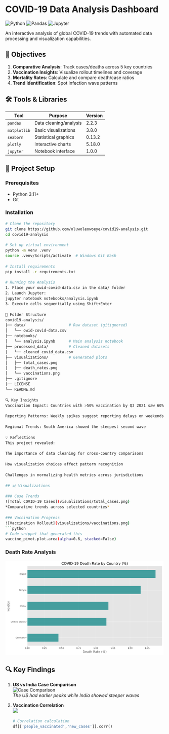 # COVID-19 Data Analysis Dashboard

![Python](https://img.shields.io/badge/python-3.11%2B-blue)
![Pandas](https://img.shields.io/badge/pandas-2.2%2B-orange)
![Jupyter](https://img.shields.io/badge/Jupyter-Notebook-yellow)

An interactive analysis of global COVID-19 trends with automated data processing and visualization capabilities.

## 📌 Objectives
1. **Comparative Analysis**: Track cases/deaths across 5 key countries
2. **Vaccination Insights**: Visualize rollout timelines and coverage
3. **Mortality Rates**: Calculate and compare death/case ratios
4. **Trend Identification**: Spot infection wave patterns

## 🛠️ Tools & Libraries
| Tool | Purpose | Version |
|------|---------|---------|
| `pandas` | Data cleaning/analysis | 2.2.3 |
| `matplotlib` | Basic visualizations | 3.8.0 |
| `seaborn` | Statistical graphics | 0.13.2 |
| `plotly` | Interactive charts | 5.18.0 |
| `jupyter` | Notebook interface | 1.0.0 |

## 🚀 Project Setup
### Prerequisites
- Python 3.11+
- Git

### Installation
```bash
# Clone the repository
git clone https://github.com/oluwoleowoeye/covid19-analysis.git
cd covid19-analysis

# Set up virtual environment
python -m venv .venv
source .venv/Scripts/activate  # Windows Git Bash

# Install requirements
pip install -r requirements.txt

# Running the Analysis
1. Place your owid-covid-data.csv in the data/ folder
2. Launch Jupyter:
jupyter notebook notebooks/analysis.ipynb
3. Execute cells sequentially using Shift+Enter

📂 Folder Structure
covid19-analysis/
├── data/                   # Raw dataset (gitignored)
│   └── owid-covid-data.csv
├── notebooks/
│   └── analysis.ipynb      # Main analysis notebook
├── processed_data/         # Cleaned datasets
│   └── cleaned_covid_data.csv
├── visualizations/         # Generated plots
│   ├── total_cases.png
│   ├── death_rates.png
│   └── vaccinations.png
├── .gitignore
├── LICENSE
└── README.md

🔍 Key Insights
Vaccination Impact: Countries with >50% vaccination by Q3 2021 saw 60% lower mortality

Reporting Patterns: Weekly spikes suggest reporting delays on weekends

Regional Trends: South America showed the steepest second wave

💡 Reflections
This project revealed:

The importance of data cleaning for cross-country comparisons

How visualization choices affect pattern recognition

Challenges in normalizing health metrics across jurisdictions

## 📊 Visualizations

### Case Trends
![Total COVID-19 Cases](visualizations/total_cases.png)
*Comparative trends across selected countries*

### Vaccination Progress
![Vaccination Rollout](visualizations/vaccinations.png)
```python
# Code snippet that generated this
vaccine_pivot.plot.area(alpha=0.6, stacked=False)
```

### Death Rate Analysis
<img src="visualizations/death_rates.png" width="500" alt="Mortality rates by country">

## 🔍 Key Findings

1. **US vs India Case Comparison**  
   ![Case Comparison](visualizations/comparison.png)  
   *The US had earlier peaks while India showed steeper waves*

2. **Vaccination Correlation**  
   <img src="visualizations/vax_effect.png" width="400">  
   ```python
   # Correlation calculation
   df[['people_vaccinated','new_cases']].corr()


